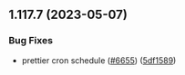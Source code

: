 ## 1.117.7 (2023-05-07)


### Bug Fixes

* prettier cron schedule ([#6655](https://github.com/EddieHubCommunity/LinkFree/issues/6655)) ([5df1589](https://github.com/EddieHubCommunity/LinkFree/commit/5df1589cf5ae34ce2ac698f235f8335253dbc7b3))



